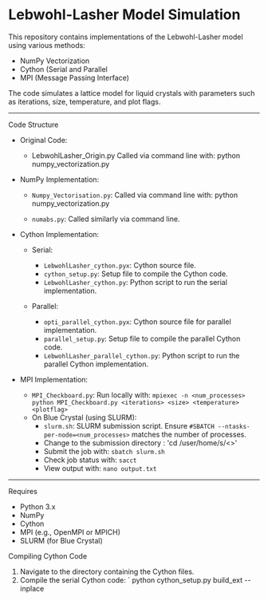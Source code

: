 # Lebwohl-Lasher Model Simulation

This repository contains implementations of the Lebwohl-Lasher model using various methods:
- NumPy Vectorization
- Cython (Serial and Parallel
- MPI (Message Passing Interface)

The code simulates a lattice model for liquid crystals with parameters such as iterations, size, temperature, and plot flags.

---

Code Structure
- Original Code:
  - LebwohlLasher_Origin.py  Called via command line with:        python numpy_vectorization.py <iterations> <size> <temperature> <plotflag>
- NumPy Implementation:
  - `Numpy_Vectorisation.py`: Called via command line with:
   python numpy_vectorization.py <iterations> <size> <temperature> <plotflag>
  
  - `numabs.py`: Called similarly via command line.

- Cython Implementation:
  - Serial:
    - `LebwohlLasher_cython.pyx`: Cython source file.
    - `cython_setup.py`: Setup file to compile the Cython code.
    - `LebwohlLasher_cython.py`: Python script to run the serial implementation.

  - Parallel:
    - `opti_parallel_cython.pyx`: Cython source file for parallel implementation.
    - `parallel_setup.py`: Setup file to compile the parallel Cython code.
    - `LebwohlLasher_parallel_cython.py`: Python script to run the parallel Cython implementation.

- MPI Implementation:
  - `MPI_Checkboard.py`: Run locally with:
    `mpiexec -n <num_processes> python MPI_Checkboard.py <iterations> <size> <temperature> <plotflag>`
  - On Blue Crystal (using SLURM):
    - `slurm.sh`: SLURM submission script. Ensure `#SBATCH --ntasks-per-node=<num_processes>` matches the number of processes.
    - Change to the submission directory : 
      'cd /user/home/s/<>'
    - Submit the job with:
      `sbatch slurm.sh`
    - Check job status with:
      `sacct`
    - View output with:
      `nano output.txt`

---

Requires
- Python 3.x
- NumPy
- Cython
- MPI (e.g., OpenMPI or MPICH)
- SLURM (for Blue Crystal)

Compiling Cython Code
1. Navigate to the directory containing the Cython files.
2. Compile the serial Cython code:
   ` python cython_setup.py build_ext --inplace
